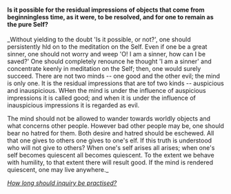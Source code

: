 #### Is it possible for the residual impressions of objects that come from beginningless time, as it were, to be resolved, and for one to remain as the pure Self?

_Without yielding to the doubt 'Is it possible, or not?', one should persistently hld on to the meditation on the Self. Even if one be a great sinner, one should not worry and weep 'O! I am a sinner, how can I be saved?' One should completely renounce he thought 'I am a sinner' and concentrate keenly in meditation on the Self; then, one would surely succeed. There are not two minds -- one good and the other evil; the mind is only one. It is the residual impressions that are tof two kinds -- auspicious and inauspicious. WHen the mind is under the influence of auspicious impressions it is called good; and when it is under the influence of inauspicious impressions it is regarded as evil.

The mind should not be allowed to wander towards worldly objects and what concerns other people. However bad other people may be, one should bear no hatred for them. Both desire and hatred should be eschewed. All that one gives to others one gives to one's elf. If this truth is understood who will not give to others? When one's self arises all arises; when one's self becomes quiescent all becomes quiescent. To the extent we behave with humility, to that extent there will result good. If the mind is rendered quiescent, one may live anywhere._


[_How long should inquiry be practised?_](Question15.md)
